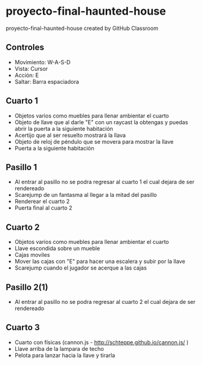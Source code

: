 # proyecto-final-haunted-house
proyecto-final-haunted-house created by GitHub Classroom

## Controles

- Movimiento: W-A-S-D
- Vista: Cursor
- Acción: E
- Saltar: Barra espaciadora

## Cuarto 1

- Objetos varios como muebles para llenar ambientar el cuarto
- Objeto de llave que al darle "E" con un raycast la obtengas y puedas abrir la puerta a la siguiente habitación 
- Acertijo que al ser resuelto mostrará la llava 
- Objeto de reloj de péndulo que se movera para mostrar la llave 
- Puerta a la siguiente habitación 

## Pasillo 1 

- Al entrar al pasillo no se podra regresar al cuarto 1 el cual dejara de ser rendereado
- Scarejump de un fantasma al llegar a la mitad del pasillo
- Renderear el cuarto 2
- Puerta final al cuarto 2

## Cuarto 2

- Objetos varios como muebles para llenar ambientar el cuarto
- Llave escondida sobre un mueble
- Cajas moviles
- Mover las cajas con "E" para hacer una escalera y subir por la llave
- Scarejump cuando el jugador se acerque a las cajas

## Pasillo 2(1)

- Al entrar al pasillo no se podra regresar al cuarto 2 el cual dejara de ser rendereado

## Cuarto 3

- Cuarto con físicas (cannon.js - http://schteppe.github.io/cannon.js/ )
- Llave arriba de la lampara de techo 
- Pelota para lanzar hacia la llave y tirarla

